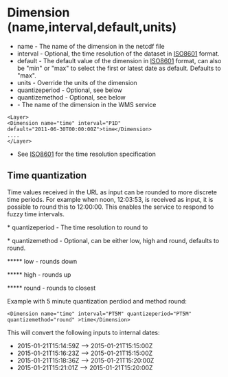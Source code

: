 Dimension (name,interval,default,units) <value>
=====================================================

-   name - The name of the dimension in the netcdf file
-   interval - Optional, the time resolution of the dataset in
    [ISO8601](ISO8601.md) format.
-   default - The default value of the dimension in [ISO8601](ISO8601.md)
    format, can also be "min" or "max" to select the first or latest
    date as default. Defaults to "max".
-   units - Override the units of the dimension
-   quantizeperiod - Optional, see below
-   quantizemethod - Optional, see below
-   <value> - The name of the dimension in the WMS service

```
<Layer>
<Dimension name="time" interval="P1D"
default="2011-06-30T00:00:00Z">time</Dimension>
....
</Layer>
```

-   See [ISO8601](ISO8601.md) for the time resolution specification

Time quantization
-----------------

Time values received in the URL as input can be rounded to more discrete
time periods. For example when noon, 12:03:53, is received as input, it
is possible to round this to 12:00:00. This enables the service to
respond to fuzzy time intervals.

\* quantizeperiod - The time resolution to round to

\* quantizemethod - Optional, can be either low, high and round,
defaults to round.

****\* low - rounds down

****\* high - rounds up

****\* round - rounds to closest

Example with 5 minute quantization perdiod and method round:

```
<Dimension name="time" interval="PT5M" quantizeperiod="PT5M"
quantizemethod="round" >time</Dimension>
```

This will convert the following inputs to internal dates:

-   2015-01-21T15:14:59Z --> 2015-01-21T15:15:00Z
-   2015-01-21T15:16:23Z --> 2015-01-21T15:15:00Z
-   2015-01-21T15:18:36Z --> 2015-01-21T15:20:00Z
-   2015-01-21T15:21:01Z --> 2015-01-21T15:20:00Z

